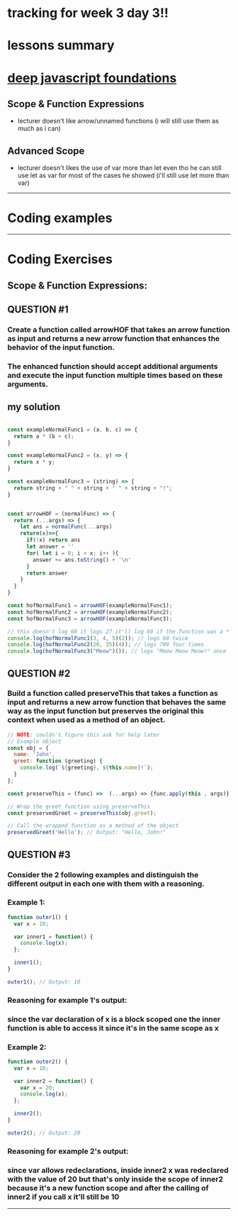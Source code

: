 # tracking for week 3 day 3!!

# lessons summary

# [deep javascript foundations][js3]

## Scope & Function Expressions
- lecturer doesn't like arrow/unnamed functions (i will still use them as much as i can)

## Advanced Scope
- lecturer doesn't likes the use of var more than let even tho he can still use let as var for most of the cases he showed (i'll still use let more than var)

---

# Coding examples


---

# Coding Exercises

## Scope & Function Expressions:
## QUESTION #1
### Create a function called arrowHOF that takes an arrow function as input and returns a new arrow function that enhances the behavior of the input function.

### The enhanced function should accept additional arguments and execute the input function multiple times based on these arguments.

## my solution

```js

const exampleNormalFunc1 = (a, b, c) => {
  return a * (b + c);
}

const exampleNormalFunc2 = (x, y) => {
  return x * y;
}

const exampleNormalFunc3 = (string) => {
  return string + " " + string + " " + string + "!";
}


const arrowHOF = (normalFunc) => {
  return (...args) => {
    let ans = normalFunc(...args)
    return(x)=>{
      if(!x) return ans
      let answer = ''
      for( let i = 0; i < x; i++ ){
        answer += ans.toString() + '\n'
      }
      return answer
    }
  }
}

const hofNormalFunc1 = arrowHOF(exampleNormalFunc1);
const hofNormalFunc2 = arrowHOF(exampleNormalFunc2);
const hofNormalFunc3 = arrowHOF(exampleNormalFunc3);

// this doesn't log 60 it logs 27 it'll log 60 if the function was a * b * c 
console.log(hofNormalFunc1(3, 4, 5)(2)); // logs 60 twice
console.log(hofNormalFunc2(20, 35)(4)); // logs 700 four times
console.log(hofNormalFunc3("Meow")()); // logs "Meow Meow Meow!" once

```

## QUESTION #2
### Build a function called preserveThis that takes a function as input and returns a new arrow function that behaves the same way as the input function but preserves the original this context when used as a method of an object.

```js
// NOTE: couldn't figure this ask for help later
// Example object
const obj = {
  name: 'John',
  greet: function (greeting) {
    console.log(`${greeting}, ${this.name}!`);
  }
};

const preserveThis = (func) =>  (...args) => {func.apply(this , args)}

// Wrap the greet function using preserveThis
const preservedGreet = preserveThis(obj.greet);

// Call the wrapped function as a method of the object
preservedGreet('Hello'); // Output: "Hello, John!"
```

## QUESTION #3
### Consider the 2 following examples and distinguish the different output in each one with them with a reasoning.

### Example 1:

```js
function outer1() {
  var x = 10;

  var inner1 = function() {
    console.log(x);
  };

  inner1();
}

outer1(); // Output: 10
```
### Reasoning for example 1's output:
### since the var declaration of x is a block scoped one the inner function is able to access it since it's in the same scope as x

### Example 2:

```js
function outer2() {
  var x = 10;

  var inner2 = function() {
    var x = 20;
    console.log(x);
  };

  inner2();
}

outer2(); // Output: 20
```

### Reasoning for example 2's output:
### since var allows redeclarations, inside inner2 x was redeclared with the value of 20 but that's only inside the scope of inner2 because it's a new function scope and after the calling of inner2 if you call x it'll still be 10






---


[js3]: https://frontendmasters.com/courses/deep-javascript-v3/introduction/